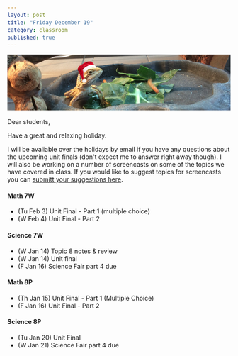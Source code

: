 ```yaml
---
layout: post
title: "Friday December 19"
category: classroom
published: true
---
```

<img src="/img/post_images/beardie-xmas.png">

Dear students,
<p>Have a great and relaxing holiday.</p>

<p>I will be avaliable over the holidays by email if you have any questions about the upcoming unit finals (don't expect me to answer right away though). I will also be working on a number of screencasts on some of the topics we have covered in class. If you would like to suggest topics for screencasts you can <a href="https://docs.google.com/forms/d/1yTrNA71LgAd4GlDPmfs50FnO0td8aGHAvbRLoG0TDD8/viewform?usp=send_form">submitt your suggestions here</a>.</p>

#### Math 7W
* (Tu Feb 3) Unit Final - Part 1 (multiple choice)
* (W Feb 4) Unit Final - Part 2 

#### Science 7W
* (W Jan 14) Topic 8 notes & review
* (W Jan 14) Unit final
* (F Jan 16) Science Fair part 4 due

#### Math 8P
* (Th Jan 15) Unit Final - Part 1 (Multiple Choice)
* (F Jan 16) Unit Final - Part 2 

#### Science 8P
* (Tu Jan 20) Unit Final
* (W Jan 21) Science Fair part 4 due

